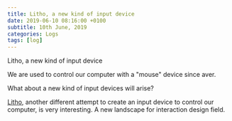 ```yaml
---
title: Litho, a new kind of input device
date: 2019-06-10 08:16:00 +0100
subtitle: 10th June, 2019
categories: Logs
tags: [log]
---
```


Litho, a new kind of input device

We are used to control our computer with a "mouse" device since aver.

What about a new kind of input devices will arise?

[Litho](https://www.litho.cc/hardware), another different attempt to create an input device to control our computer, is very interesting. A new landscape for interaction design field.

